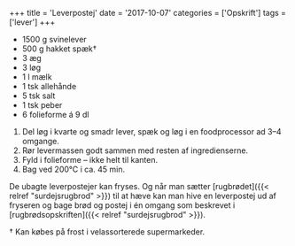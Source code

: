 +++
title = 'Leverpostej'
date = '2017-10-07'
categories = ['Opskrift']
tags = ['lever']
+++

- 1500 g svinelever
- 500 g hakket spæk†
- 3 æg
- 3 løg
- 1 l mælk
- 1 tsk allehånde
- 5 tsk salt
- 1 tsk peber
- 6 folieforme á 9 dl

1. Del løg i kvarte og smadr lever, spæk og løg i en foodprocessor ad 3–4 omgange.
2. Rør levermassen godt sammen med resten af ingredienserne.
3. Fyld i folieforme – ikke helt til kanten.
4. Bag ved 200°C i ca. 45 min.

De ubagte leverpostejer kan fryses. Og når man sætter [rugbrødet]({{< relref "surdejsrugbrod" >}}) til at hæve kan man
hive en leverpostej ud af fryseren og bage brød og postej i én omgang som beskrevet i [rugbrødsopskriften]({{< relref
"surdejsrugbrod" >}}).

† Kan købes på frost i velassorterede supermarkeder.
